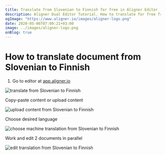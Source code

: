 ```yaml
---
title: Translate from Slovenian to Finnish for free in Aligner Editor
description: Aligner Dual Editor Tutorial. How to translate for free from Slovenian to Finnish. Aligner is multilingual document management platform. 
ogImage: "https://www.aligner.io/images/aligner-logo.png"
date: 2020-05-06T07:09:21+03:00
image: ../images/aligner-logo.png
onBlog: true
---
```


# How to translate document from Slovenian to Finnish

1. Go to editor at [app.aligner.io](https://app.aligner.io "Aligner App web page")

![translate from Slovenian to Finnish](../aligner-blank-editor.png "translate from Slovenian to Finnish")

Copy-paste content or upload content

![upload content from Slovenian to Finnish](../aligner-uploaded-document.png "upload content from Slovenian to Finnish")

Choose desired language

![choose machine translation from Slovenian to Finnish](../aligner-language-dropdown.png "choose machine translation from Slovenian to Finnish")

Work and edit 2 documents in parallel

![edit translation from Slovenian to Finnish](../aligner-double-sitded-editor.png "edit translation from Slovenian to Finnish")

